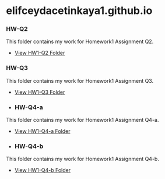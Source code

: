 # elifceydacetinkaya1.github.io
### HW-Q2
This folder contains my work for Homework1 Assignment Q2.
- [View HW1-Q2 Folder](https://github.com/elifceydacetinkaya1/elifceydacetinkaya1.github.io/blob/main/HW1-Q2)
### HW-Q3
This folder contains my work for Homework1 Assignment Q3.
- [View HW1-Q3 Folder](https://github.com/elifceydacetinkaya1/elifceydacetinkaya1.github.io/blob/main/HW1-Q3)
- ### HW-Q4-a
This folder contains my work for Homework1 Assignment Q4-a.
- [View HW1-Q4-a Folder](https://github.com/elifceydacetinkaya1/elifceydacetinkaya1.github.io/blob/main/HW1-Q4-a)
- ### HW-Q4-b
This folder contains my work for Homework1 Assignment Q4-b.
- [View HW1-Q4-b Folder](https://github.com/elifceydacetinkaya1/elifceydacetinkaya1.github.io/blob/main/HW1-Q4-b)


